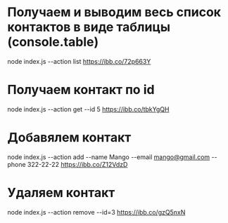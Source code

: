 # Получаем и выводим весь список контактов в виде таблицы (console.table)

node index.js --action list
https://ibb.co/72p663Y

# Получаем контакт по id

node index.js --action get --id 5
https://ibb.co/tbkYgQH

# Добавялем контакт

node index.js --action add --name Mango --email mango@gmail.com --phone 322-22-22
https://ibb.co/Z12VdzD

# Удаляем контакт

node index.js --action remove --id=3
https://ibb.co/gzQ5nxN
